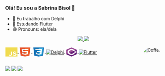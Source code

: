 ### Olá! Eu sou a Sabrina Bisol 👋

- 🔭 Eu trabalho com Delphi
- 🌱 Estudando Flutter 
- 😄 Pronouns: ela/dela

<div align="center">
  <a href="https://github.com/sabrinabisol">
  <img height="180em" src="https://github-readme-stats.vercel.app/api?username=sabrinabisol&show_icons=true&theme=synthwave&include_all_commits=true&count_private=true"/>
  <img height="180em" src="https://github-readme-stats.vercel.app/api/top-langs/?username=sabrinabisol&layout=compact&langs_count=7&theme=synthwave"/>
</div>
  
<div style="display: inline_block"><br>
  <img align="center" alt="JS" height="30" width="40" src="https://raw.githubusercontent.com/devicons/devicon/master/icons/javascript/javascript-plain.svg">
  <img align="center" alt="HTML" height="30" width="40" src="https://raw.githubusercontent.com/devicons/devicon/master/icons/html5/html5-original.svg">
  <img align="center" alt="CSS" height="30" width="40" src="https://raw.githubusercontent.com/devicons/devicon/master/icons/css3/css3-original.svg">
  <img align="center" alt="Delphi" height="30" width="40" src="https://img.icons8.com/officel/50/000000/delphi-ide.png">
  <img align="center" alt="Csharp" height="30" width="40" src="https://raw.githubusercontent.com/devicons/devicon/master/icons/csharp/csharp-original.svg">
  <img align="center" alt="Flutter" height="30" width="60" src = "https://img.shields.io/badge/Flutter-02569B?style=for-the-badge&logo=flutter&logoColor=white">
  <img align="right" alt="Coffee" height="150" style="border-radius:50px;" src="https://i.pinimg.com/originals/aa/95/01/aa9501df489c885cce3f31b0fc6234ef.png">
</div>
  
  ##
 
<div> 
  <a href="https://www.instagram.com/sabrinabisol_" target="_blank"><img src="https://img.shields.io/badge/-Instagram-%23E4405F?style=for-the-badge&logo=instagram&logoColor=white" target="_blank"></a>
  <a href = "mailto:codebysabrina@gmail.com"><img src="https://img.shields.io/badge/-Gmail-%23333?style=for-the-badge&logo=gmail&logoColor=white" target="_blank"></a>
  <a href="https://www.linkedin.com/in/sabrina-bisol/" target="_blank"><img src="https://img.shields.io/badge/-LinkedIn-%230077B5?style=for-the-badge&logo=linkedin&logoColor=white" target="_blank"></a>
</div>

